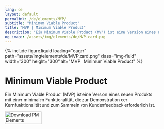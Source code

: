 ```yaml
---
lang: de
layout: default
permalink: /de/elements/MVP/
subtitle: "Minimum Viable Product"
title: "MVP | Minimum Viable Product"
description: "Ein Minimum Viable Product (MVP) ist eine Version eines neuen Produkts mit einer minimalen Funktionalität, die zur Demonstration der Kernfunktionalität und zum Sammeln von Kundenfeedback erforderlich ist."
og_image: /assets/img/elements/de/MVP.card.png
---
```


{% include figure.liquid loading="eager" path="assets/img/elements/de/MVP.card.png" class="img-fluid" width="300" height="300" alt="MVP | Minimum Viable Product" %}

# Minimum Viable Product

Ein Minimum Viable Product (MVP) ist eine Version eines neuen Produkts mit einer minimalen Funktionalität, die zur Demonstration der Kernfunktionalität und zum Sammeln von Kundenfeedback erforderlich ist.

<a href="https://apps.apple.com/app/apple-store/id6738084498?pt=127441684&ct=website&mt=8">
  <img src="{{ "assets/img/en/appstore.png" | relative_url }}" width="120" height="40" alt="Download PM Elements">
</a>
